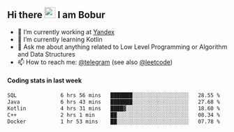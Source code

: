 ## Hi there <img src="https://media.giphy.com/media/hvRJCLFzcasrR4ia7z/giphy.gif" width="25px" height="25px"> I am Bobur

- 💼 I’m currently working at [Yandex](https://yandex.ru/)
- 🌱 I’m currently learning Kotlin
- 💬 Ask me about anything related to Low Level Programming or Algorithm and Data Structures
- 📫 How to reach me: [@telegram](https://t.me/octoant) (see also [@leetcode](https://leetcode.com/octoant/))    

#### Coding stats in last week

<!--START_SECTION:waka-->

```txt
SQL              6 hrs 56 mins   ███████░░░░░░░░░░░░░░░░░░   28.55 %
Java             6 hrs 43 mins   ███████░░░░░░░░░░░░░░░░░░   27.68 %
Kotlin           4 hrs 31 mins   ████▓░░░░░░░░░░░░░░░░░░░░   18.60 %
C++              2 hrs 1 min     ██░░░░░░░░░░░░░░░░░░░░░░░   08.34 %
Docker           1 hr 53 mins    ██░░░░░░░░░░░░░░░░░░░░░░░   07.78 %
```

<!--END_SECTION:waka-->
